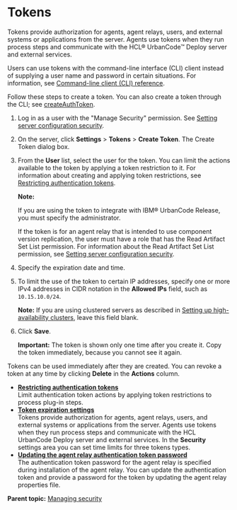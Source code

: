 # Tokens

Tokens provide authorization for agents, agent relays, users, and external systems or applications from the server. Agents use tokens when they run process steps and communicate with the HCL® UrbanCode™ Deploy server and external services.

Users can use tokens with the command-line interface \(CLI\) client instead of supplying a user name and password in certain situations. For information, see [Command-line client \(CLI\) reference](../../com.ibm.udeploy.reference.doc/topics/cli_ch.md).

Follow these steps to create a token. You can also create a token through the CLI; see [createAuthToken](../../com.ibm.udeploy.api.doc/topics/udclient_createauthtoken.md).

1.  Log in as a user with the "Manage Security" permission. See [Setting server configuration security](security_system.md).
2.  On the server, click **Settings** \> **Tokens** \> **Create Token**. The Create Token dialog box.
3.  From the **User** list, select the user for the token. You can limit the actions available to the token by applying a token restriction to it. For information about creating and applying token restrictions, see [Restricting authentication tokens](security_token_restrict.md).

    **Note:** 

    If you are using the token to integrate with IBM® UrbanCode Release, you must specify the administrator.

    If the token is for an agent relay that is intended to use component version replication, the user must have a role that has the Read Artifact Set List permission. For information about the Read Artifact Set List permission, see [Setting server configuration security](security_system.md#).

4.  Specify the expiration date and time.
5.  To limit the use of the token to certain IP addresses, specify one or more IPv4 addresses in CIDR notation in the **Allowed IPs** field, such as `10.15.10.0/24`.

    **Note:** If you are using clustered servers as described in [Setting up high-availability clusters](../../com.ibm.udeploy.doc/topics/server_install_clustered.md), leave this field blank.

6.  Click **Save**.

    **Important:** The token is shown only one time after you create it. Copy the token immediately, because you cannot see it again.


Tokens can be used immediately after they are created. You can revoke a token at any time by clicking **Delete** in the **Actions** column.

-   **[Restricting authentication tokens](../../com.ibm.udeploy.admin.doc/topics/security_token_restrict.md)**  
Limit authentication token actions by applying token restrictions to process plug-in steps.
-   **[Token expiration settings](../../com.ibm.udeploy.admin.doc/topics/security_settings_tokens.md)**  
Tokens provide authorization for agents, agent relays, users, and external systems or applications from the server. Agents use tokens when they run process steps and communicate with the HCL UrbanCode Deploy server and external services. In the **Security** settings area you can set time limits for three tokens types.
-   **[Updating the agent relay authentication token password](../../com.ibm.udeploy.admin.doc/topics/security_token_update.md)**  
The authentication token password for the agent relay is specified during installation of the agent relay. You can update the authentication token and provide a password for the token by updating the agent relay properties file.

**Parent topic:** [Managing security](../../com.ibm.udeploy.admin.doc/topics/security_ch.md)


